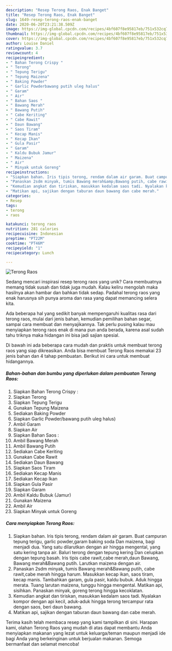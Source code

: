 ```yaml
---
description: "Resep Terong Raos, Enak Banget"
title: "Resep Terong Raos, Enak Banget"
slug: 1649-resep-terong-raos-enak-banget
date: 2020-06-20T23:21:38.509Z
image: https://img-global.cpcdn.com/recipes/4bf607f8e95817eb/751x532cq70/terong-raos-foto-resep-utama.jpg
thumbnail: https://img-global.cpcdn.com/recipes/4bf607f8e95817eb/751x532cq70/terong-raos-foto-resep-utama.jpg
cover: https://img-global.cpcdn.com/recipes/4bf607f8e95817eb/751x532cq70/terong-raos-foto-resep-utama.jpg
author: Louise Daniel
ratingvalue: 3.7
reviewcount: 4
recipeingredient:
- " Bahan Terong Crispy "
- " Terong"
- " Tepung Terigu"
- " Tepung Maizena"
- " Baking Powder"
- " Garlic Powderbawang putih uleg halus"
- " Garam"
- " Air"
- " Bahan Saos "
- " Bawang Merah"
- " Bawang Putih"
- " Cabe Keriting"
- " Cabe Rawit"
- " Daun Bawang"
- " Saos Tiram"
- " Kecap Manis"
- " Kecap Ikan"
- " Gula Pasir"
- " Garam"
- " Kaldu Bubuk Jamur"
- " Maizena"
- " Air"
- " Minyak untuk Goreng"
recipeinstructions:
- "Siapkan bahan. Iris tipis terong, rendam dalam air garam. Buat campuran tepung terigu, garlic powder,garam baking soda Dan maizena, bagi menjadi dua. Yang satu dilarutkan dengan air hingga mengental, yang satu kering tanpa air. Baluri terong dengan tepung kering Dan celupkan dengan tepung basah. Iris tipis cabe rawit,cabe merah,daun Bawang, Bawang merah&amp;Bawang putih. Larutkan maizena dengan air."
- "Panaskan 2sdm minyak, tumis Bawang merah&amp;Bawang putih, cabe rawit,cabe merah hingga harum. Masukkan kecap ikan, saos tiram, kecap manis. Tambahkan garam, gula pasir, kaldu bubuk. Aduk hingga merata. Tuang larutan maizena, tunggu hingga mengental. Matikan api, sisihkan. Panaskan minyak, goreng terong hingga kecoklatan."
- "Kemudian angkat dan tiriskan, masukkan kedalam saos tadi. Nyalakan kompor dengan api kecil, aduk-aduk hingga terong tercampur rata dengan saos, beri daun bawang."
- "Matikan api, sajikan dengan taburan daun bawang dan cabe merah."
categories:
- Resep
tags:
- terong
- raos

katakunci: terong raos 
nutrition: 281 calories
recipecuisine: Indonesian
preptime: "PT22M"
cooktime: "PT46M"
recipeyield: "1"
recipecategory: Lunch

---
```



![Terong Raos](https://img-global.cpcdn.com/recipes/4bf607f8e95817eb/751x532cq70/terong-raos-foto-resep-utama.jpg)

Sedang mencari inspirasi resep terong raos yang unik? Cara membuatnya memang tidak susah dan tidak juga mudah. Kalau keliru mengolah maka hasilnya akan hambar dan bahkan tidak sedap. Padahal terong raos yang enak harusnya sih punya aroma dan rasa yang dapat memancing selera kita.

Ada beberapa hal yang sedikit banyak mempengaruhi kualitas rasa dari terong raos, mulai dari jenis bahan, kemudian pemilihan bahan segar, sampai cara membuat dan menyajikannya. Tak perlu pusing kalau mau menyiapkan terong raos enak di mana pun anda berada, karena asal sudah tahu triknya maka hidangan ini bisa jadi sajian spesial.




Di bawah ini ada beberapa cara mudah dan praktis untuk membuat terong raos yang siap dikreasikan. Anda bisa membuat Terong Raos memakai 23 jenis bahan dan 4 tahap pembuatan. Berikut ini cara untuk membuat hidangannya.

<!--inarticleads1-->

##### Bahan-bahan dan bumbu yang diperlukan dalam pembuatan Terong Raos:

1. Siapkan  Bahan Terong Crispy :
1. Siapkan  Terong
1. Siapkan  Tepung Terigu
1. Gunakan  Tepung Maizena
1. Sediakan  Baking Powder
1. Siapkan  Garlic Powder/bawang putih uleg halus)
1. Ambil  Garam
1. Siapkan  Air
1. Siapkan  Bahan Saos :
1. Ambil  Bawang Merah
1. Ambil  Bawang Putih
1. Sediakan  Cabe Keriting
1. Gunakan  Cabe Rawit
1. Sediakan  Daun Bawang
1. Siapkan  Saos Tiram
1. Sediakan  Kecap Manis
1. Sediakan  Kecap Ikan
1. Siapkan  Gula Pasir
1. Siapkan  Garam
1. Ambil  Kaldu Bubuk (Jamur)
1. Gunakan  Maizena
1. Ambil  Air
1. Siapkan  Minyak untuk Goreng




<!--inarticleads2-->

##### Cara menyiapkan Terong Raos:

1. Siapkan bahan. Iris tipis terong, rendam dalam air garam. Buat campuran tepung terigu, garlic powder,garam baking soda Dan maizena, bagi menjadi dua. Yang satu dilarutkan dengan air hingga mengental, yang satu kering tanpa air. Baluri terong dengan tepung kering Dan celupkan dengan tepung basah. Iris tipis cabe rawit,cabe merah,daun Bawang, Bawang merah&amp;Bawang putih. Larutkan maizena dengan air.
1. Panaskan 2sdm minyak, tumis Bawang merah&amp;Bawang putih, cabe rawit,cabe merah hingga harum. Masukkan kecap ikan, saos tiram, kecap manis. Tambahkan garam, gula pasir, kaldu bubuk. Aduk hingga merata. Tuang larutan maizena, tunggu hingga mengental. Matikan api, sisihkan. Panaskan minyak, goreng terong hingga kecoklatan.
1. Kemudian angkat dan tiriskan, masukkan kedalam saos tadi. Nyalakan kompor dengan api kecil, aduk-aduk hingga terong tercampur rata dengan saos, beri daun bawang.
1. Matikan api, sajikan dengan taburan daun bawang dan cabe merah.




Terima kasih telah membaca resep yang kami tampilkan di sini. Harapan kami, olahan Terong Raos yang mudah di atas dapat membantu Anda menyiapkan makanan yang lezat untuk keluarga/teman maupun menjadi ide bagi Anda yang berkeinginan untuk berjualan makanan. Semoga bermanfaat dan selamat mencoba!
